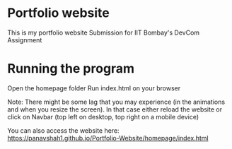 # Portfolio website
This is my portfolio website
Submission for IIT Bombay's DevCom Assignment

# Running the program
Open the homepage folder
Run index.html on your browser

Note: There might be some lag that you may experience (in the animations and when you resize the screen).
      In that case either reload the website or click on Navbar (top left on desktop, top right on a mobile device)

You can also access the website here: 
https://panavshah1.github.io/Portfolio-Website/homepage/index.html